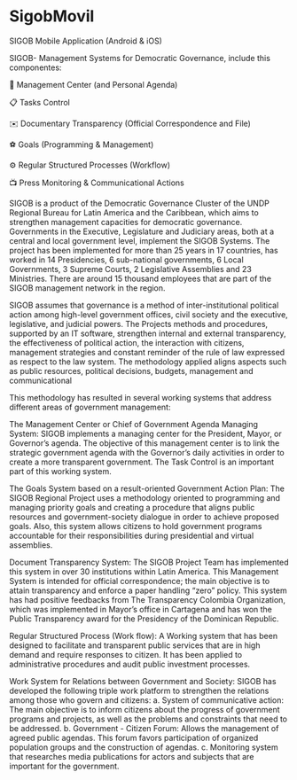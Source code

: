 # SigobMovil
SIGOB Mobile Application (Android & iOS)

SIGOB- Management Systems for Democratic Governance, include this componentes:

📅 Management Center (and Personal Agenda)

📋 Tasks Control

✉️ Documentary Transparency (Official Correspondence and File)

⚽️ Goals (Programming & Management)

⚙️ Regular Structured Processes (Workflow)

📺 Press Monitoring & Communicational Actions

SIGOB is a product of the Democratic Governance Cluster of the UNDP Regional Bureau for Latin America and the Caribbean, which aims to strengthen management capacities for democratic governance. Governments in the Executive, Legislature and Judiciary areas, both at a central and local government level, implement the SIGOB Systems. The project has been implemented for more than 25 years in 17 countries, has worked in 14 Presidencies, 6 sub-national governments, 6 Local Governments, 3 Supreme Courts, 2 Legislative Assemblies and 23 Ministries. There are around 15 thousand employees that are part of the SIGOB management network in the region.

SIGOB assumes that governance is a method of inter-institutional political action among high-level government offices, civil society and the executive, legislative, and judicial powers. The Projects methods and procedures, supported by an IT software, strengthen internal and external transparency, the effectiveness of political action, the interaction with citizens, management strategies and constant reminder of the rule of law expressed as respect to the law system. The methodology applied aligns aspects such as public resources, political decisions, budgets, management and communicational

This methodology has resulted in several working systems that address different areas of government management:

The Management Center or Chief of Government Agenda Managing System: SIGOB implements a managing center for the President, Mayor, or Governor’s agenda. The objective of this management center is to link the strategic government agenda with the Governor’s daily activities in order to create a more transparent government. The Task Control is an important part of this working system.

The Goals System based on a result-oriented Government Action Plan: The SIGOB Regional Project uses a methodology oriented to programming and managing priority goals and creating a procedure that aligns public resources and government-society dialogue in order to achieve proposed goals. Also, this system allows citizens to hold government programs accountable for their responsibilities during presidential and virtual assemblies.

Document Transparency System: The SIGOB Project Team has implemented this system in over 30 institutions within Latin America. This Management System is intended for official correspondence; the main objective is to attain transparency and enforce a paper handling “zero” policy. This system has had positive feedbacks from The Transparency Colombia Organization, which was implemented in Mayor’s office in Cartagena and has won the Public Transparency award for the Presidency of the Dominican Republic.

Regular Structured Process (Work flow): A Working system that has been designed to facilitate and transparent public services that are in high demand and require responses to citizen. It has been applied to administrative procedures and audit public investment processes.

Work System for Relations between Government and Society: SIGOB has developed the following triple work platform to strengthen the relations among those who govern and citizens:
a. System of communicative action: The main objective is to inform citizens about the progress of government programs and projects, as well as the problems and constraints that need to be addressed.
b. Government - Citizen Forum: Allows the management of agreed public agendas. This forum favors participation of organized population groups and the construction of agendas.
c. Monitoring system that researches media publications for actors and subjects that are important for the government.
